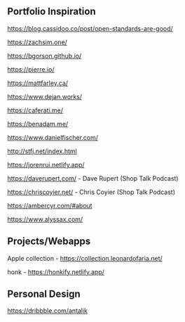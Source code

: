 ## Portfolio Inspiration

https://blog.cassidoo.co/post/open-standards-are-good/

https://zachsim.one/

https://bgorson.github.io/

https://pierre.io/

https://mattfarley.ca/

https://www.dejan.works/

https://caferati.me/

https://benadam.me/

https://www.danielfischer.com/

http://stfj.net/index.html

https://jorenrui.netlify.app/

https://daverupert.com/ - Dave Rupert (Shop Talk Podcast)

https://chriscoyier.net/ - Chris Coyier (Shop Talk Podcast)

https://ambercyr.com/#about

https://www.alyssax.com/

## Projects/Webapps

Apple collection - https://collection.leonardofaria.net/

honk - https://honkify.netlify.app/

## Personal Design

https://dribbble.com/antalik

